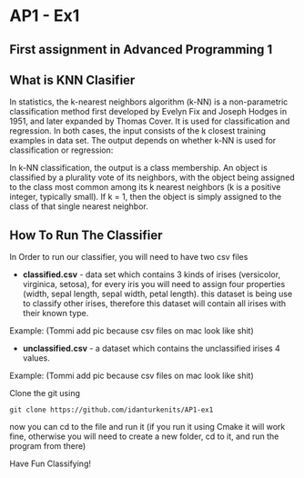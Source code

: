 # AP1 - Ex1
## First assignment in Advanced Programming 1

## What is KNN Clasifier
In statistics, the k-nearest neighbors algorithm (k-NN) is a non-parametric classification method first developed by Evelyn Fix and Joseph Hodges in 1951, and later expanded by Thomas Cover. It is used for classification and regression. In both cases, the input consists of the k closest training examples in data set. The output depends on whether k-NN is used for classification or regression:

In k-NN classification, the output is a class membership. An object is classified by a plurality vote of its neighbors, with the object being assigned to the class most common among its k nearest neighbors (k is a positive integer, typically small). If k = 1, then the object is simply assigned to the class of that single nearest neighbor.


## How To Run The Classifier
In Order to run our classifier, you will need to have two csv files

 - **classified.csv** - data set which contains 3 kinds of irises (versicolor, virginica, setosa), for every iris you will need to assign four properties (width, sepal length, sepal width, petal length). this dataset is being use to classify other irises, therefore this dataset will contain all irises with their known type.

Example: (Tommi add pic because csv files on mac look like shit)

 - **unclassified.csv** - a dataset which contains the unclassified irises 4 values.

Example: (Tommi add pic because csv files on mac look like shit)

Clone the git using
```
git clone https://github.com/idanturkenits/AP1-ex1
```
now you can cd to the file and run it (if you run it using Cmake it will work fine, otherwise you will need to create a new folder, cd to it, and run the program from there)

Have Fun Classifying!


